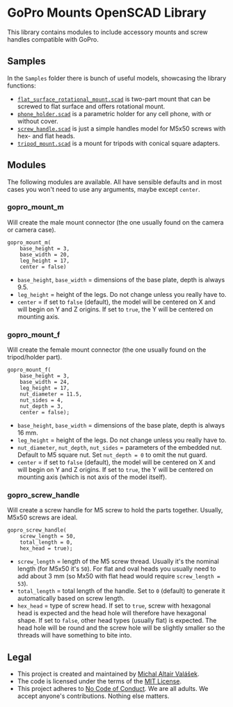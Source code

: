 # GoPro Mounts OpenSCAD Library

This library contains modules to include accessory mounts and screw handles compatible with GoPro. 

## Samples

In the `Samples` folder there is bunch of useful models, showcasing the library functions:

* [`flat_surface_rotational_mount.scad`](Samples/flat_surface_rotational_mount.scad) is two-part mount that can be screwed to flat surface and offers rotational mount.
* [`phone_holder.scad`](Samples/phone_holder.scad) is a parametric holder for any cell phone, with or without cover.
* [`screw_handle.scad`](Samples/screw_handle.scad) is just a simple handles model for M5x50 screws with hex- and flat heads.
* [`tripod_mount.scad`](Samples/tripod_mount.scad) is a mount for tripods with conical square adapters.

## Modules

The following modules are available. All have sensible defaults and in most cases you won't need to use any arguments, maybe except `center`.

### gopro_mount_m

Will create the male mount connector (the one usually found on the camera or camera case).

    gopro_mount_m(
        base_height = 3, 
        base_width = 20, 
        leg_height = 17, 
        center = false)

* `base_height`, `base_width` = dimensions of the base plate, depth is always 9.5.
* `leg_height` = height of the legs. Do not change unless you really have to.
* `center` = if set to `false` (default), the model will be centered on X and will begin on Y and Z origins. If set to `true`, the Y will be centered on mounting axis.

### gopro_mount_f

Will create the female mount connector (the one usually found on the tripod/holder part).

    gopro_mount_f(
        base_height = 3, 
        base_width = 24, 
        leg_height = 17, 
        nut_diameter = 11.5, 
        nut_sides = 4, 
        nut_depth = 3, 
        center = false);

* `base_height`, `base_width` = dimensions of the base plate, depth is always 16 mm.
* `leg_height` = height of the legs. Do not change unless you really have to.
* `nut_diameter`, `nut_depth`, `nut_sides` = parameters of the embedded nut. Default to M5 square nut. Set `nut_depth = 0` to omit the nut guard.
* `center` = if set to `false` (default), the model will be centered on X and will begin on Y and Z origins. If set to `true`, the Y will be centered on mounting axis (which is not axis of the model itself).

### gopro_screw_handle

Will create a screw handle for M5 screw to hold the parts together. Usually, M5x50 screws are ideal.

    gopro_screw_handle(
        screw_length = 50,
        total_length = 0, 
        hex_head = true);

* `screw_length` = length of the M5 screw thread. Usually it's the nominal length (for M5x50 it's `50`). For flat and oval heads you usually need to add about 3 mm (so Mx50 with flat head would require `screw_length = 53`).
* `total_length` = total length of the handle. Set to `0` (default) to generate it automatically based on screw length.
* `hex_head` = type of screw head. If set to `true`, screw with hexagonal head is expected and the head hole will therefore have hexagonal shape. If set to `false`, other head types (usually flat) is expected. The head hole will be round and the screw hole will be slightly smaller so the threads will have something to bite into.

## Legal

* This project is created and maintained by [Michal Altair Valášek](https://www.rider.cz/).
* The code is licensed under the terms of the [MIT License](LICENSE).
* This project adheres to [No Code of Conduct](CODE_OF_CONDUCT.md). We are all adults. We accept anyone's contributions. Nothing else matters.